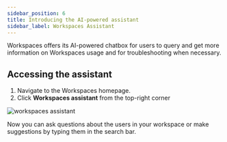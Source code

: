 ```yaml
---
sidebar_position: 6
title: Introducing the AI-powered assistant
sidebar_label: Workspaces Assistant
---
```


Workspaces offers its AI-powered chatbox for users to query and get more information on Workspaces usage and for troubleshooting when necessary. 

## Accessing the assistant

1. Navigate to the Workspaces homepage.
1. Click **Workspaces assistant** from the top-right corner

![workspaces assistant](/img/runbook-images/workspaces-assistant.png)

Now you can ask questions about the users in your workspace or make suggestions by typing them in the search bar.  

